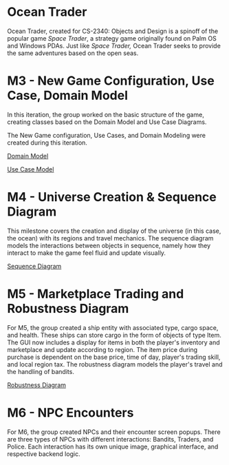 # Ocean Trader

Ocean Trader, created for CS-2340: Objects and Design is a spinoff of the popular game *Space Trader*, a strategy game originally found on Palm OS and Windows PDAs. Just like *Space Trader,* Ocean Trader seeks to provide the same adventures based on the open seas.


# M3 - New Game Configuration, Use Case, Domain Model
In this iteration, the group worked on the basic structure of the game, creating classes based on the Domain Model and Use Case Diagrams.

The New Game configuration, Use Cases, and Domain Modeling were created during this iteration. 

[Domain Model](https://github.gatech.edu/ileung6/Ocean-Trader/blob/master/src/Models/Domain%20Model.pdf)

[Use Case Model](https://github.gatech.edu/ileung6/Ocean-Trader/blob/master/src/Models/Use%20Case%20Model.pdf)

# M4 - Universe Creation & Sequence Diagram
This milestone covers the creation and display of the universe (in this case, the ocean) with its regions and travel mechanics. The sequence diagram models the interactions between objects in sequence, namely how they interact to make the game feel fluid and update visually.

[Sequence Diagram](https://github.gatech.edu/ileung6/Ocean-Trader/blob/master/src/Models/SequenceDiagram.pdf)

# M5 - Marketplace Trading and Robustness Diagram
For M5, the group created a ship entity with associated type, cargo space, and health. These ships can store cargo in the form of objects of type Item. The GUI now includes a display for items in both the player's inventory and marketplace and update according to region. The item price during purchase is dependent on the base price, time of day, player's trading skill, and local region tax. The robustness diagram models the player's travel and the handling of bandits.

[Robustness Diagram](https://github.gatech.edu/ileung6/Ocean-Trader/blob/master/src/Models/RobustDiagram.pdf)

# M6 - NPC Encounters
For M6, the group created NPCs and their encounter screen popups. There are three types of NPCs with different interactions: Bandits, Traders, and Police. Each interaction has its own unique image, graphical interface, and respective backend logic.

